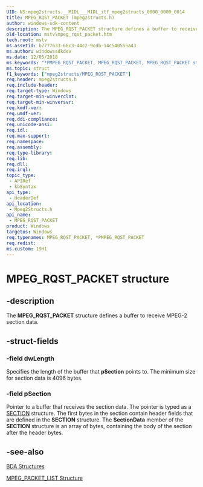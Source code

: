 ```yaml
---
UID: NS:mpeg2structs.__MIDL___MIDL_itf_mpeg2structs_0000_0000_0014
title: MPEG_RQST_PACKET (mpeg2structs.h)
author: windows-sdk-content
description: The MPEG_RQST_PACKET structure defines a buffer to receive MPEG-2 section data.
old-location: mstv\mpeg_rqst_packet.htm
tech.root: mstv
ms.assetid: b7777633-66c3-44c2-9cdb-14c540555a43
ms.author: windowssdkdev
ms.date: 12/05/2018
ms.keywords: "*PMPEG_RQST_PACKET, MPEG_RQST_PACKET, MPEG_RQST_PACKET structure [Microsoft TV Technologies], PMPEG_RQST_PACKET, PMPEG_RQST_PACKET structure pointer [Microsoft TV Technologies], mpeg2structs/MPEG_RQST_PACKET, mpeg2structs/PMPEG_RQST_PACKET, mstv.mpeg_rqst_packet"
ms.topic: struct
f1_keywords: ["mpeg2structs/MPEG_RQST_PACKET"]
req.header: mpeg2structs.h
req.include-header: 
req.target-type: Windows
req.target-min-winverclnt: 
req.target-min-winversvr: 
req.kmdf-ver: 
req.umdf-ver: 
req.ddi-compliance: 
req.unicode-ansi: 
req.idl: 
req.max-support: 
req.namespace: 
req.assembly: 
req.type-library: 
req.lib: 
req.dll: 
req.irql: 
topic_type:
 - APIRef
 - kbSyntax
api_type:
 - HeaderDef
api_location:
 - Mpeg2Structs.h
api_name:
 - MPEG_RQST_PACKET
product: Windows
targetos: Windows
req.typenames: MPEG_RQST_PACKET, *PMPEG_RQST_PACKET
req.redist: 
ms.custom: 19H1
---
```


# MPEG_RQST_PACKET structure


## -description



The <b>MPEG_RQST_PACKET</b> structure defines a buffer to receive MPEG-2 section data.




## -struct-fields




### -field dwLength

Specifies the length of the buffer that <b>pSection</b> points to. The minimum size for section data is 4096 bytes.


### -field pSection

Pointer to a buffer that receives the section data. The pointer is typed as a <a href="https://docs.microsoft.com/previous-versions/windows/desktop/api/mpeg2structs/ns-mpeg2structs-__midl___midl_itf_mpeg2structs_0000_0000_0006">SECTION</a> structure. The first bytes in the section contain header fields that are defined in the <b>SECTION</b> structure. The <b>SectionData</b> member of the <b>SECTION</b> structure is an array of bytes, containing the body of the section after the header bytes.


## -see-also




<a href="https://docs.microsoft.com/previous-versions/windows/desktop/mstv/bda-structures">BDA Structures</a>



<a href="https://docs.microsoft.com/previous-versions/windows/desktop/api/mpeg2structs/ns-mpeg2structs-__midl___midl_itf_mpeg2structs_0000_0000_0015">MPEG_PACKET_LIST Structure</a>
 

 

